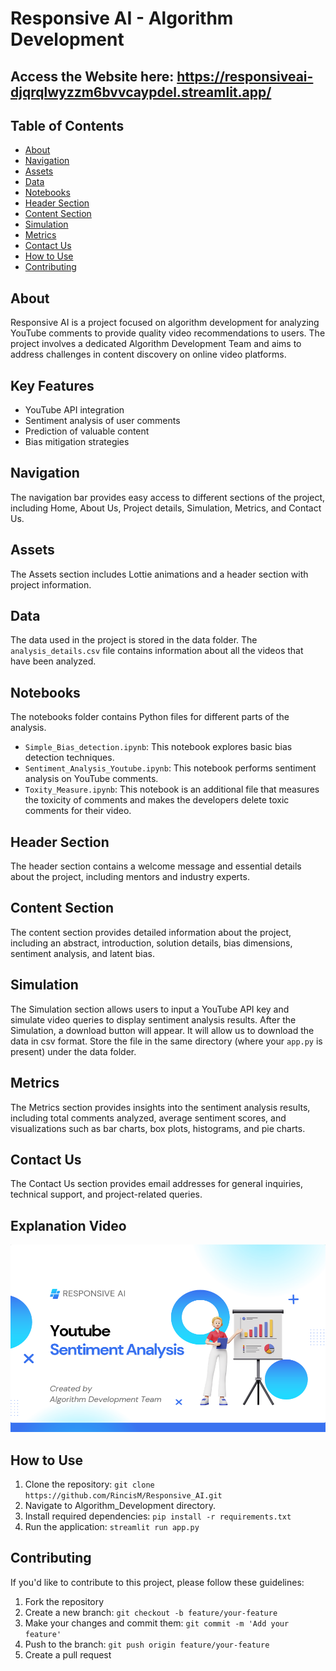 # Responsive AI - Algorithm Development

## Access the Website here: https://responsiveai-djqrqlwyzzm6bvvcaypdel.streamlit.app/

## Table of Contents
- [About](#about)
- [Navigation](#navigation)
- [Assets](#assets)
- [Data](#data)
- [Notebooks](#notebooks)
- [Header Section](#header-section)
- [Content Section](#content-section)
- [Simulation](#simulation)
- [Metrics](#metrics)
- [Contact Us](#contact-us)
- [How to Use](#how-to-use)
- [Contributing](#contributing)

## About
Responsive AI is a project focused on algorithm development for analyzing YouTube comments to provide quality video recommendations to users. The project involves a dedicated Algorithm Development Team and aims to address challenges in content discovery on online video platforms.

## Key Features
- YouTube API integration
- Sentiment analysis of user comments
- Prediction of valuable content
- Bias mitigation strategies

## Navigation
The navigation bar provides easy access to different sections of the project, including Home, About Us, Project details, Simulation, Metrics, and Contact Us.

## Assets
The Assets section includes Lottie animations and a header section with project information.

## Data
The data used in the project is stored in the data folder. The `analysis_details.csv` file contains information about all the videos that have been analyzed.

## Notebooks
The notebooks folder contains Python files for different parts of the analysis.
- `Simple_Bias_detection.ipynb`: This notebook explores basic bias detection techniques.
- `Sentiment_Analysis_Youtube.ipynb`: This notebook performs sentiment analysis on YouTube comments.
- `Toxity_Measure.ipynb`: This notebook is an additional file that measures the toxicity of comments and makes the developers delete toxic comments for their video.

## Header Section
The header section contains a welcome message and essential details about the project, including mentors and industry experts.

## Content Section
The content section provides detailed information about the project, including an abstract, introduction, solution details, bias dimensions, sentiment analysis, and latent bias.

## Simulation
The Simulation section allows users to input a YouTube API key and simulate video queries to display sentiment analysis results. After the Simulation, a download button will appear. It will allow us to download the data in csv format. Store the file in the same directory (where your `app.py` is present) under the data folder.

## Metrics
The Metrics section provides insights into the sentiment analysis results, including total comments analyzed, average sentiment scores, and visualizations such as bar charts, box plots, histograms, and pie charts.

## Contact Us
The Contact Us section provides email addresses for general inquiries, technical support, and project-related queries.

## Explanation Video
[<img src="Algorithm_Development/images/Algorithm_Development_Title_Page.png" width="600" height="300"/>](https://www.youtube.com/embed/l8qB0fx2SOc)

## How to Use
1. Clone the repository: `git clone https://github.com/RincisM/Responsive_AI.git`
2. Navigate to Algorithm_Development directory.
3. Install required dependencies: `pip install -r requirements.txt`
4. Run the application: `streamlit run app.py`

## Contributing
If you'd like to contribute to this project, please follow these guidelines:
1. Fork the repository
2. Create a new branch: `git checkout -b feature/your-feature`
3. Make your changes and commit them: `git commit -m 'Add your feature'`
4. Push to the branch: `git push origin feature/your-feature`
5. Create a pull request
